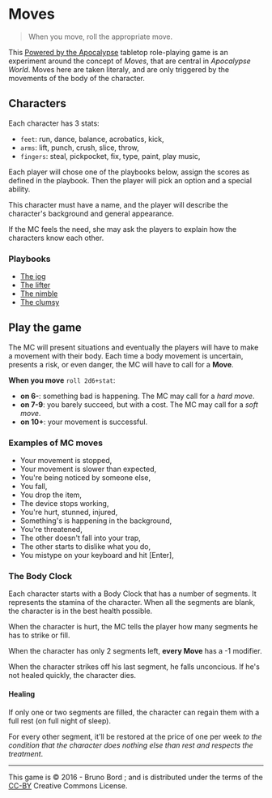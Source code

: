 # Moves

> When you move, roll the appropriate move.

This [Powered by the Apocalypse](http://apocalypse-world.com/) tabletop role-playing game is an experiment around the concept of *Moves*, that are central in *Apocalypse World*. Moves here are taken literaly, and are only triggered by the movements of the body of the character.

## Characters

Each character has 3 stats:

* ``feet``: run, dance, balance, acrobatics, kick,
* ``arms``: lift, punch, crush, slice, throw,
* ``fingers``: steal, pickpocket, fix, type, paint, play music,

Each player will chose one of the playbooks below, assign the scores as defined in the playbook. Then the player will pick an option and a special ability.

This character must have a name, and the player will describe the character's background and general appearance.

If the MC feels the need, she may ask the players to explain how the characters know each other.

### Playbooks

* [The jog](playbooks/the-jog.md)
* [The lifter](playbooks/the-lifter.md)
* [The nimble](playbooks/the-nimble.md)
* [The clumsy](playbooks/the-clumsy.md)

## Play the game

The MC will present situations and eventually the players will have to make a movement with their body. Each time a body movement is uncertain, presents a risk, or even danger, the MC will have to call for a **Move**.

**When you move** ``roll 2d6+stat``:

* **on 6-**: something bad is happening. The MC may call for a *hard move*.
* **on 7-9**: you barely succeed, but with a cost. The MC may call for a *soft move*.
* **on 10+**: your movement is successful.

### Examples of MC moves

* Your movement is stopped,
* Your movement is slower than expected,
* You're being noticed by someone else,
* You fall,
* You drop the item,
* The device stops working,
* You're hurt, stunned, injured,
* Something's is happening in the background,
* You're threatened,
* The other doesn't fall into your trap,
* The other starts to dislike what you do,
* You mistype on your keyboard and hit [Enter],

### The Body Clock

Each character starts with a Body Clock that has a number of segments. It represents the stamina of the character. When all the segments are blank, the character is in the best health possible.

When the character is hurt, the MC tells the player how many segments he has to strike or fill.

When the character has only 2 segments left, **every Move** has a -1 modifier.

When the character strikes off his last segment, he falls unconcious. If he's not healed quickly, the character dies.

#### Healing

If only one or two segments are filled, the character can regain them with a full rest (on full night of sleep).

For every other segment, it'll be restored at the price of one per week *to the condition that the character does nothing else than rest and respects the treatment*.

----

This game is &copy; 2016 - Bruno Bord ; and is distributed under the terms of the [CC-BY](https://creativecommons.org/licenses/by/2.0/) Creative Commons License.
